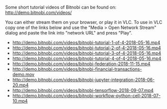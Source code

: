 Some short tutorial videos of Bitnobi can be found on:
  http://demo.bitnobi.com/videos/

You can either stream them on your browser, or play it in VLC. To use in VLC copy one of the links below and use the "Media > Open Network Stream" dialog and paste the link into "network URL" and press "Play".

* http://demo.bitnobi.com/videos/bitnobi-tutorial-1-of-4-2018-05-16.mp4
* http://demo.bitnobi.com/videos/bitnobi-tutorial-2-of-4-2018-05-16.mp4
* http://demo.bitnobi.com/videos/bitnobi-tutorial-3-of-4-2018-05-16.mp4
* http://demo.bitnobi.com/videos/bitnobi-tutorial-4-of-4-2018-05-16.mp4
* http://demo.bitnobi.com/videos/bitnobi-federation-2018-11-15.mp4
* http://demo.bitnobi.com/videos/bitnobi-financial-transactions-demo.mov
* http://demo.bitnobi.com/videos/bitnobi-jupyter-integration-2018-06-20.mp4
* http://demo.bitnobi.com/videos/bitnobi-tensorflow-2018-09-07.mp4
* http://demo.bitnobi.com/videos/bitnobi-workflow-python-cell-2018-07-10.mp4